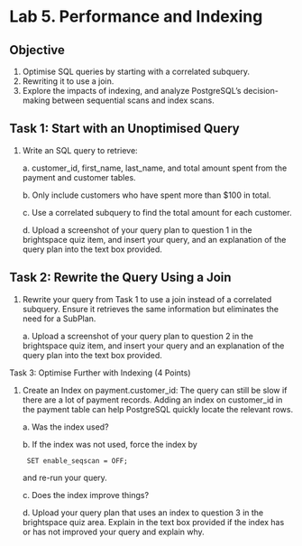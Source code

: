 # Lab 5. Performance and Indexing

## Objective
1. Optimise SQL queries by starting with a correlated subquery.
2. Rewriting it to use a join. 
3. Explore the impacts of indexing, and analyze PostgreSQL’s decision-making between sequential scans and index scans. 

## Task 1: Start with an Unoptimised Query

1. Write an SQL query to retrieve:

    a. customer_id, first_name, last_name, and total amount spent from the payment and customer tables.

    b. Only include customers who have spent more than $100 in total.

    c. Use a correlated subquery to find the total amount for each customer.

    d. Upload a screenshot of your query plan to question 1 in the brightspace quiz item, and insert your query, and an explanation of the query plan into the text box provided.

## Task 2: Rewrite the Query Using a Join

1. Rewrite your query from Task 1 to use a join instead of a correlated subquery. Ensure it retrieves the same information but eliminates the need for a SubPlan.

    a. Upload a screenshot of your query plan to question 2 in the brightspace quiz item, and insert your query and an explanation of the query plan into the text box provided.

Task 3: Optimise Further with Indexing (4 Points)

1. Create an Index on payment.customer_id: The query can still be slow if there are a lot of payment records. Adding an index on customer_id in the payment table can help PostgreSQL quickly locate the relevant rows.

    a. Was the index used?

    b. If the index was not used, force the index by

        SET enable_seqscan = OFF;

    and re-run your query.

    c. Does the index improve things?

    d. Upload your query plan that uses an index to question 3 in the brightspace quiz area. Explain in the text box provided if the index has or has not improved your query and explain why. 
